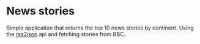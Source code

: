 # News stories
Simple application that returns the top 10 news stories by continent. 
Using the [rss2json](https://rss2json.com) api and fetching stories from BBC.
